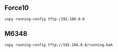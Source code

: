 ## Force10
```
copy running-config tftp:/192.168.0.8
```

## M6348
```
copy running-config tftp://192.168.0.8/running.bak
```
